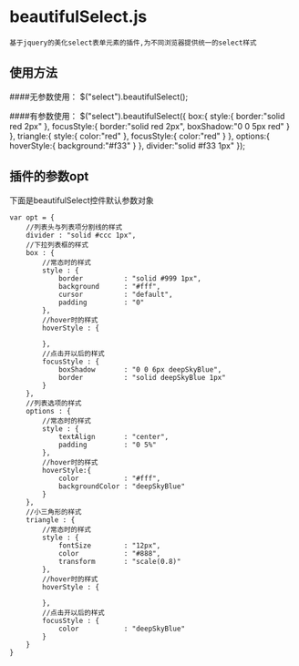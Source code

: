 beautifulSelect.js
===============
	基于jquery的美化select表单元素的插件,为不同浏览器提供统一的select样式



使用方法
--------------------
####无参数使用：
	$("select").beautifulSelect();

####有参数使用：
	$("select").beautifulSelect({
					box:{
						style:{
							border:"solid red 2px"
						},
						focusStyle:{
							border:"solid red 2px",
							boxShadow:"0 0 5px red"
						}
					},
					triangle:{
						style:{
							color:"red"
						},
						focusStyle:{
							color:"red"
						}
					},
					options:{
						hoverStyle:{
							background:"#f33"
						}
					},
					divider:"solid #f33 1px"
				});
	


插件的参数opt
--------------
下面是beautifulSelect控件默认参数对象

	var opt = {
		//列表头与列表项分割线的样式
		divider : "solid #ccc 1px",
		//下拉列表框的样式
		box : {
			//常态时的样式
			style : {
				border          : "solid #999 1px",
				background      : "#fff",
				cursor          : "default",
				padding         : "0"
			},
			//hover时的样式
			hoverStyle : {
				
			},
			//点击开以后的样式
			focusStyle : {
				boxShadow       : "0 0 6px deepSkyBlue",
				border          : "solid deepSkyBlue 1px"
			}
		},
		//列表选项的样式
		options : {
			//常态时的样式
			style : {
				textAlign       : "center",
				padding         : "0 5%"
			},
			//hover时的样式
			hoverStyle:{
				color           : "#fff",
				backgroundColor : "deepSkyBlue"
			}
		},
		//小三角形的样式
		triangle : {
			//常态时的样式
			style : {
				fontSize        : "12px",
				color           : "#888",
				transform       : "scale(0.8)"
			},
			//hover时的样式
			hoverStyle : {
				
			},
			//点击开以后的样式
			focusStyle : {
				color           : "deepSkyBlue"
			}
		}
	}
